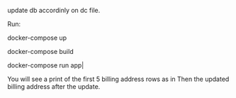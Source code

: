 update db accordinly on dc file. 

Run:

docker-compose up 

docker-compose build

docker-compose run app|

You will see a print of the first 5 billing address rows as in 
Then the updated billing address after the update.
